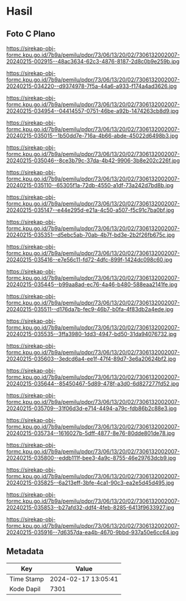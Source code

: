 # Hasil

## Foto C Plano

https://sirekap-obj-formc.kpu.go.id/7b9a/pemilu/pdpr/73/06/13/20/02/7306132002007-20240215-002915--48ac3634-62c3-4876-8187-2d8c0b9e259b.jpg

https://sirekap-obj-formc.kpu.go.id/7b9a/pemilu/pdpr/73/06/13/20/02/7306132002007-20240215-034220--d9374978-7f5a-44a6-a933-f174a4ad3626.jpg

https://sirekap-obj-formc.kpu.go.id/7b9a/pemilu/pdpr/73/06/13/20/02/7306132002007-20240215-034954--04414557-0751-46be-a92b-1474263cb8d9.jpg

https://sirekap-obj-formc.kpu.go.id/7b9a/pemilu/pdpr/73/06/13/20/02/7306132002007-20240215-035015--1b50dd7e-716a-4b66-abde-45022d6498b3.jpg

https://sirekap-obj-formc.kpu.go.id/7b9a/pemilu/pdpr/73/06/13/20/02/7306132002007-20240215-035046--8ce3b79c-37da-4b42-9906-3b8e202c226f.jpg

https://sirekap-obj-formc.kpu.go.id/7b9a/pemilu/pdpr/73/06/13/20/02/7306132002007-20240215-035110--65305f1a-72db-4550-a1df-73a242d7bd8b.jpg

https://sirekap-obj-formc.kpu.go.id/7b9a/pemilu/pdpr/73/06/13/20/02/7306132002007-20240215-035147--e44e295d-e21a-4c50-a507-f5c91c7ba0bf.jpg

https://sirekap-obj-formc.kpu.go.id/7b9a/pemilu/pdpr/73/06/13/20/02/7306132002007-20240215-035351--d5ebc5ab-70ab-4b7f-bd3e-2b2f26fb675c.jpg

https://sirekap-obj-formc.kpu.go.id/7b9a/pemilu/pdpr/73/06/13/20/02/7306132002007-20240215-035416--e7e56c11-fd72-4dfc-899f-1424dc098c60.jpg

https://sirekap-obj-formc.kpu.go.id/7b9a/pemilu/pdpr/73/06/13/20/02/7306132002007-20240215-035445--b99aa8ad-ec76-4a46-b480-588eaa2141fe.jpg

https://sirekap-obj-formc.kpu.go.id/7b9a/pemilu/pdpr/73/06/13/20/02/7306132002007-20240215-035511--d176da7b-fec9-46b7-b0fa-4f83db2a4ede.jpg

https://sirekap-obj-formc.kpu.go.id/7b9a/pemilu/pdpr/73/06/13/20/02/7306132002007-20240215-035535--3ffa3980-1dd3-4947-bd50-31da94076732.jpg

https://sirekap-obj-formc.kpu.go.id/7b9a/pemilu/pdpr/73/06/13/20/02/7306132002007-20240215-035603--3edcd6a4-ee1f-47f4-89d7-3e6a20624bf2.jpg

https://sirekap-obj-formc.kpu.go.id/7b9a/pemilu/pdpr/73/06/13/20/02/7306132002007-20240215-035644--85450467-5d89-478f-a3d0-6d827277fd52.jpg

https://sirekap-obj-formc.kpu.go.id/7b9a/pemilu/pdpr/73/06/13/20/02/7306132002007-20240215-035709--31f06d3d-e714-4494-a79c-fdb86b2c88e3.jpg

https://sirekap-obj-formc.kpu.go.id/7b9a/pemilu/pdpr/73/06/13/20/02/7306132002007-20240215-035734--1616027b-5dff-4877-8e76-80dde801de78.jpg

https://sirekap-obj-formc.kpu.go.id/7b9a/pemilu/pdpr/73/06/13/20/02/7306132002007-20240215-035800--eddb111f-bee3-4a9c-8755-46e29763dcb9.jpg

https://sirekap-obj-formc.kpu.go.id/7b9a/pemilu/pdpr/73/06/13/20/02/7306132002007-20240215-035825--6a213eff-3bfe-4ca1-90c3-ea2e5d45d495.jpg

https://sirekap-obj-formc.kpu.go.id/7b9a/pemilu/pdpr/73/06/13/20/02/7306132002007-20240215-035853--b27afd32-ddf4-4feb-8285-6413f9633927.jpg

https://sirekap-obj-formc.kpu.go.id/7b9a/pemilu/pdpr/73/06/13/20/02/7306132002007-20240215-035916--7d6357da-ea4b-4670-9bbd-937a50e6cc64.jpg


## Metadata

| Key        | Value               |
| ---------- | ------------------- |
| Time Stamp | 2024-02-17 13:05:41 |
| Kode Dapil | 7301                |



